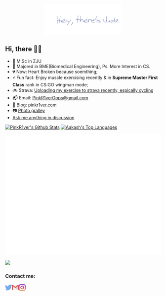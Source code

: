 <div id="header" align="center" class="row">
    <a href="https://pinkr1ver.com/">
        <img src="jude.svg" height="100"> 
    </a>
</div>


## Hi, there 🤞🏻

- 🧱 M.Sc in ZJU
- 🧪 Majored in BME(Biomedical Engineering), Ps. More Interest in CS.
- 💔 Now: Heart Broken because soemthing;
- ⚡ Fun fact: Enjoy muscle exercising recently & in **Supreme Master First Class** rank in CS:GO wingman mode;
- 🚲 Strava: [Uploading my exercise to strava recently, espically cycling](https://www.strava.com/athletes/109116948)
- 📬 Email: PinkR1verOops@gmail.com
- 📰 Blog: [pinkr1ver.com](https://pinkr1ver.com)
- 📷 [Photo gralley](https://pinkr1ver.notion.site/3cfdd332b9a94b20bca041f2aa2bdcd2?v=24e696e6ab754386a710bc8e83976357)
- [Ask me anything in discussion](https://github.com/PinkR1ver/PinkR1ver/discussions)


<div>
       <a href="https://github.com/RinkR1ver"><img alt="PinkR1ver's Github Stats" src="https://github-readme-stats-git-masterrstaa-rickstaa.vercel.app/api?username=PinkR1ver&show_icons=true&count_private=true&theme=midnight-purple&hide_border=true&bg_color=0D1117" /></a>
        <a href="https://github.com/PinkR1ver"><img alt="Aakash's Top Languages" src="https://github-readme-stats-git-masterrstaa-rickstaa.vercel.app/api/top-langs/?username=PinkR1ver&langs_count=8&count_private=true&layout=compact&theme=midnight-purple&hide_border=true&bg_color=0D1117" width="300px"/></a>
</div>



![Metrics](/github-metrics.svg)

![](https://komarev.com/ghpvc/?username=PinkR1ver&color=blueviolet)

### Contact me:

[blog]: https://pinkr1ver.com
[twitter]: https://twitter.com/pinkr1ver
[instagram]: https://www.instagram.com/jude.wang.yc/
[mail]: mailto:pinkr1veroops@gmail.com
[telegram]: https://t.me/PinkR1ver
[medium]: https://medium.com/@pinkr1veroops

[<img align="left" alt="Twitter" width="22px" src="twitter.png" />][twitter] 
[<img align="left" alt="Mail" width="22px" src="gmail.png" />][mail] 
[<img align="left" alt="Mail" width="22px" src="instagram.png" />][instagram] <br>
